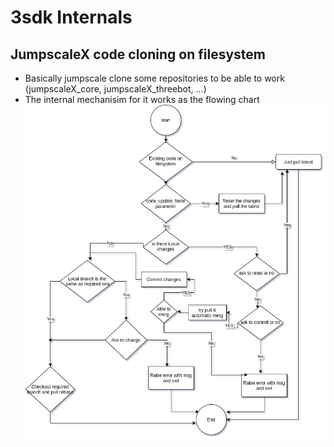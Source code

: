# 3sdk Internals

## JumpscaleX code cloning on filesystem

- Basically jumpscale clone some repositories to be able to work (jumpscaleX_core, jumpscaleX_threebot, ...)
- The internal mechanisim for it works as the flowing chart
    ![jsx_code](./img/jsx_code.jpg)
